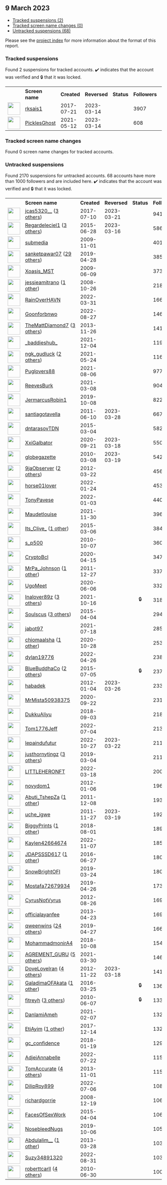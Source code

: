 ##  9 March 2023

* [Tracked suspensions (2)](#tracked-suspensions)
* [Tracked screen name changes (0)](#tracked-screen-name-changes)
* [Untracked suspensions (68)](#untracked-suspensions)

Please see the [project index](https://github.com/travisbrown/twitter-watch) for more information about the format of this report.

### Tracked suspensions

Found 2 suspensions for tracked accounts.
  ✔️ indicates that the account was verified and 🔒 that it was locked.

<table>
    <tr>
        <th></th>
        <th align="left">Screen name</th>
        <th align="left">Created</th>
        <th align="left">Reversed</th>
        <th align="left">Status</th>
        <th align="left">Followers</th>
        <th align="left">Ranking</th></tr>
    </tr>
        <tr>
            <td><a href="https://twitter.com/intent/user?user_id=888216598942818305">
                <img src="https://pbs.twimg.com/profile_images/1364657145736749057/wXkrHSpM_normal.jpg" width="40px" height="40px" align="center"/></a>
            </td>
            <td>
                <a href="https://twitter.com/rksais1">rksais1</a></td>
            <td>2017-07-21</td>
            <td>2023-03-14</td>
            <td align="center"></td>
            <td>3907</td>
            <td>71803</td>
        </tr>
        <tr>
            <td><a href="https://twitter.com/intent/user?user_id=1392285638506995713">
                <img src="https://pbs.twimg.com/profile_images/1566321320866025472/tCKypC8S_normal.jpg" width="40px" height="40px" align="center"/></a>
            </td>
            <td>
                <a href="https://twitter.com/PicklesGhost">PicklesGhost</a></td>
            <td>2021-05-12</td>
            <td>2023-03-14</td>
            <td align="center"></td>
            <td>608</td>
            <td>77815</td>
        </tr></table>

### Tracked screen name changes

Found 0 screen name changes for tracked accounts.

### Untracked suspensions

Found 2170 suspensions for untracked accounts.
68 accounts have more than 1000 followers and are included here.
  ✔️ indicates that the account was verified and 🔒 that it was locked.

<table>
    <tr>
        <th></th>
        <th align="left">Screen name</th>
        <th align="left">Created</th>
        <th align="left">Reversed</th>
        <th align="left">Status</th>
        <th align="left">Followers</th>
    </tr>
        <tr>
            <td><a href="https://twitter.com/intent/user?user_id=884519283610583041">
                <img src="https://pbs.twimg.com/profile_images/1062949268502261766/x8IvTNvL_normal.jpg" width="40px" height="40px" align="center"/></a>
            </td>
            <td>
                <a href="https://twitter.com/jcas5320__">jcas5320__</a>&nbsp;(<a href="https://api.memory.lol/v1/tw/id/884519283610583041">3 others</a>)&nbsp;</td>
            <td>2017-07-10</td>
            <td>2023-03-21</td>
            <td align="center"></td>
            <td>94175</td>
        </tr>
        <tr>
            <td><a href="https://twitter.com/intent/user?user_id=3258709579">
                <img src="https://pbs.twimg.com/profile_images/1356075082427207681/0W0fZrP5_normal.jpg" width="40px" height="40px" align="center"/></a>
            </td>
            <td>
                <a href="https://twitter.com/Regardeleciel1">Regardeleciel1</a>&nbsp;(<a href="https://api.memory.lol/v1/tw/id/3258709579">3 others</a>)&nbsp;</td>
            <td>2015-06-28</td>
            <td>2023-03-16</td>
            <td align="center"></td>
            <td>58605</td>
        </tr>
        <tr>
            <td><a href="https://twitter.com/intent/user?user_id=86653536">
                <img src="https://pbs.twimg.com/profile_images/847140432018485248/LW4t3rPD_normal.jpg" width="40px" height="40px" align="center"/></a>
            </td>
            <td>
                <a href="https://twitter.com/submedia">submedia</a></td>
            <td>2009-11-01</td>
            <td></td>
            <td align="center"></td>
            <td>40141</td>
        </tr>
        <tr>
            <td><a href="https://twitter.com/intent/user?user_id=1122542180394917888">
                <img src="https://pbs.twimg.com/profile_images/1559223588753788928/oDeHVl5r_normal.jpg" width="40px" height="40px" align="center"/></a>
            </td>
            <td>
                <a href="https://twitter.com/sanketpawar07">sanketpawar07</a>&nbsp;(<a href="https://api.memory.lol/v1/tw/id/1122542180394917888">29 others</a>)&nbsp;</td>
            <td>2019-04-28</td>
            <td></td>
            <td align="center"></td>
            <td>38535</td>
        </tr>
        <tr>
            <td><a href="https://twitter.com/intent/user?user_id=45852325">
                <img src="https://pbs.twimg.com/profile_images/1493229225234792448/kdNQWW2L_normal.jpg" width="40px" height="40px" align="center"/></a>
            </td>
            <td>
                <a href="https://twitter.com/Xoasis_MST">Xoasis_MST</a></td>
            <td>2009-06-09</td>
            <td></td>
            <td align="center"></td>
            <td>37339</td>
        </tr>
        <tr>
            <td><a href="https://twitter.com/intent/user?user_id=16986635">
                <img src="https://pbs.twimg.com/profile_images/1151479037736431618/F4E2To6-_normal.jpg" width="40px" height="40px" align="center"/></a>
            </td>
            <td>
                <a href="https://twitter.com/jessieamitrano">jessieamitrano</a>&nbsp;(<a href="https://api.memory.lol/v1/tw/id/16986635">1 other</a>)&nbsp;</td>
            <td>2008-10-26</td>
            <td></td>
            <td align="center"></td>
            <td>21806</td>
        </tr>
        <tr>
            <td><a href="https://twitter.com/intent/user?user_id=1509465299359260675">
                <img src="https://pbs.twimg.com/profile_images/1509472481203081217/_ZT2zJ-M_normal.jpg" width="40px" height="40px" align="center"/></a>
            </td>
            <td>
                <a href="https://twitter.com/RainOverHAVN">RainOverHAVN</a></td>
            <td>2022-03-31</td>
            <td></td>
            <td align="center"></td>
            <td>16681</td>
        </tr>
        <tr>
            <td><a href="https://twitter.com/intent/user?user_id=1563521303348641792">
                <img src="https://pbs.twimg.com/profile_images/1564407742294593536/jql0_A1m_normal.jpg" width="40px" height="40px" align="center"/></a>
            </td>
            <td>
                <a href="https://twitter.com/Goonforbnwo">Goonforbnwo</a></td>
            <td>2022-08-27</td>
            <td></td>
            <td align="center"></td>
            <td>14697</td>
        </tr>
        <tr>
            <td><a href="https://twitter.com/intent/user?user_id=2215823436">
                <img src="https://pbs.twimg.com/profile_images/1595039731276042240/TA7H_Iip_normal.jpg" width="40px" height="40px" align="center"/></a>
            </td>
            <td>
                <a href="https://twitter.com/TheMattDiamond7">TheMattDiamond7</a>&nbsp;(<a href="https://api.memory.lol/v1/tw/id/2215823436">3 others</a>)&nbsp;</td>
            <td>2013-11-26</td>
            <td></td>
            <td align="center"></td>
            <td>14103</td>
        </tr>
        <tr>
            <td><a href="https://twitter.com/intent/user?user_id=1466943749120950275">
                <img src="https://pbs.twimg.com/profile_images/1535757035664338944/TwWH-joC_normal.jpg" width="40px" height="40px" align="center"/></a>
            </td>
            <td>
                <a href="https://twitter.com/_baddieshub_">_baddieshub_</a></td>
            <td>2021-12-04</td>
            <td></td>
            <td align="center"></td>
            <td>11952</td>
        </tr>
        <tr>
            <td><a href="https://twitter.com/intent/user?user_id=1396796247051177991">
                <img src="https://pbs.twimg.com/profile_images/1495439667856031747/1Jw0690S_normal.jpg" width="40px" height="40px" align="center"/></a>
            </td>
            <td>
                <a href="https://twitter.com/ngk_gudluck">ngk_gudluck</a>&nbsp;(<a href="https://api.memory.lol/v1/tw/id/1396796247051177991">2 others</a>)&nbsp;</td>
            <td>2021-05-24</td>
            <td></td>
            <td align="center"></td>
            <td>11626</td>
        </tr>
        <tr>
            <td><a href="https://twitter.com/intent/user?user_id=1423594897492234242">
                <img src="https://pbs.twimg.com/profile_images/1423595275415818240/ARJ49zwq_normal.jpg" width="40px" height="40px" align="center"/></a>
            </td>
            <td>
                <a href="https://twitter.com/Puglovers88">Puglovers88</a></td>
            <td>2021-08-06</td>
            <td></td>
            <td align="center"></td>
            <td>9773</td>
        </tr>
        <tr>
            <td><a href="https://twitter.com/intent/user?user_id=1369019781018451982">
                <img src="https://pbs.twimg.com/profile_images/1431900359593713664/Pe5c5FV6_normal.jpg" width="40px" height="40px" align="center"/></a>
            </td>
            <td>
                <a href="https://twitter.com/ReevesBurk">ReevesBurk</a></td>
            <td>2021-03-08</td>
            <td></td>
            <td align="center"></td>
            <td>9044</td>
        </tr>
        <tr>
            <td><a href="https://twitter.com/intent/user?user_id=1181705717868302336">
                <img src="https://pbs.twimg.com/profile_images/1181732828763041792/X9h_Gr3J_normal.jpg" width="40px" height="40px" align="center"/></a>
            </td>
            <td>
                <a href="https://twitter.com/JermarcusRobin1">JermarcusRobin1</a></td>
            <td>2019-10-08</td>
            <td></td>
            <td align="center"></td>
            <td>8226</td>
        </tr>
        <tr>
            <td><a href="https://twitter.com/intent/user?user_id=314574248">
                <img src="https://pbs.twimg.com/profile_images/1118659066014912512/C5fRcFza_normal.png" width="40px" height="40px" align="center"/></a>
            </td>
            <td>
                <a href="https://twitter.com/santiagotavella">santiagotavella</a></td>
            <td>2011-06-10</td>
            <td>2023-03-28</td>
            <td align="center"></td>
            <td>6677</td>
        </tr>
        <tr>
            <td><a href="https://twitter.com/intent/user?user_id=3069558635">
                <img src="https://pbs.twimg.com/profile_images/1359108933990891523/iaG-d4A0_normal.jpg" width="40px" height="40px" align="center"/></a>
            </td>
            <td>
                <a href="https://twitter.com/dntarasovTDN">dntarasovTDN</a></td>
            <td>2015-03-04</td>
            <td></td>
            <td align="center"></td>
            <td>5825</td>
        </tr>
        <tr>
            <td><a href="https://twitter.com/intent/user?user_id=1308029412844146688">
                <img src="https://pbs.twimg.com/profile_images/1590736994057043969/YrcS-_XE_normal.png" width="40px" height="40px" align="center"/></a>
            </td>
            <td>
                <a href="https://twitter.com/XxiGalbator">XxiGalbator</a></td>
            <td>2020-09-21</td>
            <td>2023-03-18</td>
            <td align="center"></td>
            <td>5508</td>
        </tr>
        <tr>
            <td><a href="https://twitter.com/intent/user?user_id=121231327">
                <img src="https://pbs.twimg.com/profile_images/741462125/n289040351411_6145_normal.jpg" width="40px" height="40px" align="center"/></a>
            </td>
            <td>
                <a href="https://twitter.com/globegazette">globegazette</a></td>
            <td>2010-03-08</td>
            <td>2023-03-19</td>
            <td align="center"></td>
            <td>5420</td>
        </tr>
        <tr>
            <td><a href="https://twitter.com/intent/user?user_id=533381243">
                <img src="https://pbs.twimg.com/profile_images/1568916883553878019/V0oSO8Vc_normal.jpg" width="40px" height="40px" align="center"/></a>
            </td>
            <td>
                <a href="https://twitter.com/9jaObserver">9jaObserver</a>&nbsp;(<a href="https://api.memory.lol/v1/tw/id/533381243">2 others</a>)&nbsp;</td>
            <td>2012-03-22</td>
            <td></td>
            <td align="center"></td>
            <td>4560</td>
        </tr>
        <tr>
            <td><a href="https://twitter.com/intent/user?user_id=1485452250877411329">
                <img src="https://pbs.twimg.com/profile_images/1485453008708472839/cs32SLoB_normal.jpg" width="40px" height="40px" align="center"/></a>
            </td>
            <td>
                <a href="https://twitter.com/horse01lover">horse01lover</a></td>
            <td>2022-01-24</td>
            <td></td>
            <td align="center"></td>
            <td>4531</td>
        </tr>
        <tr>
            <td><a href="https://twitter.com/intent/user?user_id=1478044212482527233">
                <img src="https://pbs.twimg.com/profile_images/1577112819564265473/gYGuHhzg_normal.jpg" width="40px" height="40px" align="center"/></a>
            </td>
            <td>
                <a href="https://twitter.com/TonyPavese">TonyPavese</a></td>
            <td>2022-01-03</td>
            <td></td>
            <td align="center"></td>
            <td>4400</td>
        </tr>
        <tr>
            <td><a href="https://twitter.com/intent/user?user_id=1465775737886195726">
                <img src="https://pbs.twimg.com/profile_images/1494017715404689414/5BR7Y7Ya_normal.jpg" width="40px" height="40px" align="center"/></a>
            </td>
            <td>
                <a href="https://twitter.com/Maudetlouise">Maudetlouise</a></td>
            <td>2021-11-30</td>
            <td></td>
            <td align="center"></td>
            <td>3965</td>
        </tr>
        <tr>
            <td><a href="https://twitter.com/intent/user?user_id=3074372061">
                <img src="https://pbs.twimg.com/profile_images/1586284607208820736/IJJDNgL2_normal.jpg" width="40px" height="40px" align="center"/></a>
            </td>
            <td>
                <a href="https://twitter.com/Its_Clive_">Its_Clive_</a>&nbsp;(<a href="https://api.memory.lol/v1/tw/id/3074372061">1 other</a>)&nbsp;</td>
            <td>2015-03-06</td>
            <td></td>
            <td align="center"></td>
            <td>3844</td>
        </tr>
        <tr>
            <td><a href="https://twitter.com/intent/user?user_id=199706822">
                <img src="https://pbs.twimg.com/profile_images/378800000862414552/f10jUJVg_normal.png" width="40px" height="40px" align="center"/></a>
            </td>
            <td>
                <a href="https://twitter.com/s_p500">s_p500</a></td>
            <td>2010-10-07</td>
            <td></td>
            <td align="center"></td>
            <td>3607</td>
        </tr>
        <tr>
            <td><a href="https://twitter.com/intent/user?user_id=1250317271869734912">
                <img src="https://pbs.twimg.com/profile_images/1381575871883010055/UP-UkhMg_normal.jpg" width="40px" height="40px" align="center"/></a>
            </td>
            <td>
                <a href="https://twitter.com/CryptoBcl">CryptoBcl</a></td>
            <td>2020-04-15</td>
            <td></td>
            <td align="center"></td>
            <td>3475</td>
        </tr>
        <tr>
            <td><a href="https://twitter.com/intent/user?user_id=447757907">
                <img src="https://pbs.twimg.com/profile_images/1300293700145360898/cSMiH71n_normal.jpg" width="40px" height="40px" align="center"/></a>
            </td>
            <td>
                <a href="https://twitter.com/MrPa_Johnson">MrPa_Johnson</a>&nbsp;(<a href="https://api.memory.lol/v1/tw/id/447757907">1 other</a>)&nbsp;</td>
            <td>2011-12-27</td>
            <td></td>
            <td align="center"></td>
            <td>3377</td>
        </tr>
        <tr>
            <td><a href="https://twitter.com/intent/user?user_id=1269377045810872321">
                <img src="https://pbs.twimg.com/profile_images/1495679798428856322/BufQu_ze_normal.jpg" width="40px" height="40px" align="center"/></a>
            </td>
            <td>
                <a href="https://twitter.com/UgoMeet">UgoMeet</a></td>
            <td>2020-06-06</td>
            <td></td>
            <td align="center"></td>
            <td>3321</td>
        </tr>
        <tr>
            <td><a href="https://twitter.com/intent/user?user_id=1449476612622270470">
                <img src="https://pbs.twimg.com/profile_images/1598738215598526469/yYNIyion_normal.jpg" width="40px" height="40px" align="center"/></a>
            </td>
            <td>
                <a href="https://twitter.com/Inalover89z">Inalover89z</a>&nbsp;(<a href="https://api.memory.lol/v1/tw/id/1449476612622270470">3 others</a>)&nbsp;</td>
            <td>2021-10-16</td>
            <td></td>
            <td align="center">🔒</td>
            <td>3186</td>
        </tr>
        <tr>
            <td><a href="https://twitter.com/intent/user?user_id=3138177332">
                <img src="https://pbs.twimg.com/profile_images/1595908067421343744/khFBLTLt_normal.jpg" width="40px" height="40px" align="center"/></a>
            </td>
            <td>
                <a href="https://twitter.com/Soulscus">Soulscus</a>&nbsp;(<a href="https://api.memory.lol/v1/tw/id/3138177332">3 others</a>)&nbsp;</td>
            <td>2015-04-04</td>
            <td></td>
            <td align="center"></td>
            <td>2945</td>
        </tr>
        <tr>
            <td><a href="https://twitter.com/intent/user?user_id=1416813316736004104">
                <img src="https://pbs.twimg.com/profile_images/1595525736969953288/TXZykJU4_normal.jpg" width="40px" height="40px" align="center"/></a>
            </td>
            <td>
                <a href="https://twitter.com/jabot97">jabot97</a></td>
            <td>2021-07-18</td>
            <td></td>
            <td align="center"></td>
            <td>2857</td>
        </tr>
        <tr>
            <td><a href="https://twitter.com/intent/user?user_id=1321466548805095425">
                <img src="https://pbs.twimg.com/profile_images/1575415301574893568/oycr4lTd_normal.jpg" width="40px" height="40px" align="center"/></a>
            </td>
            <td>
                <a href="https://twitter.com/chiomaalsha">chiomaalsha</a>&nbsp;(<a href="https://api.memory.lol/v1/tw/id/1321466548805095425">1 other</a>)&nbsp;</td>
            <td>2020-10-28</td>
            <td></td>
            <td align="center"></td>
            <td>2536</td>
        </tr>
        <tr>
            <td><a href="https://twitter.com/intent/user?user_id=1518963036798828546">
                <img src="https://pbs.twimg.com/profile_images/1519034085414518786/D9ztwU9S_normal.jpg" width="40px" height="40px" align="center"/></a>
            </td>
            <td>
                <a href="https://twitter.com/dylan19776">dylan19776</a></td>
            <td>2022-04-26</td>
            <td></td>
            <td align="center"></td>
            <td>2385</td>
        </tr>
        <tr>
            <td><a href="https://twitter.com/intent/user?user_id=3360277557">
                <img src="https://pbs.twimg.com/profile_images/1594784942881443872/8_4Nzf69_normal.jpg" width="40px" height="40px" align="center"/></a>
            </td>
            <td>
                <a href="https://twitter.com/BlueBuddhaCo">BlueBuddhaCo</a>&nbsp;(<a href="https://api.memory.lol/v1/tw/id/3360277557">2 others</a>)&nbsp;</td>
            <td>2015-07-05</td>
            <td></td>
            <td align="center">🔒</td>
            <td>2374</td>
        </tr>
        <tr>
            <td><a href="https://twitter.com/intent/user?user_id=454735776">
                <img src="https://pbs.twimg.com/profile_images/1359509205745598465/8d0zUZ5s_normal.jpg" width="40px" height="40px" align="center"/></a>
            </td>
            <td>
                <a href="https://twitter.com/habadek">habadek</a></td>
            <td>2012-01-04</td>
            <td>2023-03-26</td>
            <td align="center"></td>
            <td>2336</td>
        </tr>
        <tr>
            <td><a href="https://twitter.com/intent/user?user_id=1308478016071389184">
                <img src="https://pbs.twimg.com/profile_images/1566147539233120256/pJf5Mtr9_normal.jpg" width="40px" height="40px" align="center"/></a>
            </td>
            <td>
                <a href="https://twitter.com/MrMista50938375">MrMista50938375</a></td>
            <td>2020-09-22</td>
            <td></td>
            <td align="center"></td>
            <td>2315</td>
        </tr>
        <tr>
            <td><a href="https://twitter.com/intent/user?user_id=1036672536589860864">
                <img src="https://pbs.twimg.com/profile_images/1038864998544629766/ubyHjgP-_normal.jpg" width="40px" height="40px" align="center"/></a>
            </td>
            <td>
                <a href="https://twitter.com/DukkuAliyu">DukkuAliyu</a></td>
            <td>2018-09-03</td>
            <td></td>
            <td align="center"></td>
            <td>2188</td>
        </tr>
        <tr>
            <td><a href="https://twitter.com/intent/user?user_id=1543956683164160002">
                <img src="https://pbs.twimg.com/profile_images/1556819329588527104/nHwYnIyd_normal.jpg" width="40px" height="40px" align="center"/></a>
            </td>
            <td>
                <a href="https://twitter.com/Tom1776Jeff">Tom1776Jeff</a></td>
            <td>2022-07-04</td>
            <td></td>
            <td align="center"></td>
            <td>2135</td>
        </tr>
        <tr>
            <td><a href="https://twitter.com/intent/user?user_id=1585628165518823424">
                <img src="https://pbs.twimg.com/profile_images/1585633245865332737/xMewkqNq_normal.jpg" width="40px" height="40px" align="center"/></a>
            </td>
            <td>
                <a href="https://twitter.com/lepaindufutur">lepaindufutur</a></td>
            <td>2022-10-27</td>
            <td>2023-03-22</td>
            <td align="center"></td>
            <td>2113</td>
        </tr>
        <tr>
            <td><a href="https://twitter.com/intent/user?user_id=1102503089175711744">
                <img src="https://pbs.twimg.com/profile_images/1369965159314190339/MfGuDcLD_normal.jpg" width="40px" height="40px" align="center"/></a>
            </td>
            <td>
                <a href="https://twitter.com/justhornytingz">justhornytingz</a>&nbsp;(<a href="https://api.memory.lol/v1/tw/id/1102503089175711744">3 others</a>)&nbsp;</td>
            <td>2019-03-04</td>
            <td></td>
            <td align="center"></td>
            <td>2112</td>
        </tr>
        <tr>
            <td><a href="https://twitter.com/intent/user?user_id=1504654899140775936">
                <img src="https://pbs.twimg.com/profile_images/1581576545390436352/upMIkEtU_normal.jpg" width="40px" height="40px" align="center"/></a>
            </td>
            <td>
                <a href="https://twitter.com/LITTLEHERONFT">LITTLEHERONFT</a></td>
            <td>2022-03-18</td>
            <td></td>
            <td align="center"></td>
            <td>2000</td>
        </tr>
        <tr>
            <td><a href="https://twitter.com/intent/user?user_id=456481160">
                <img src="https://pbs.twimg.com/profile_images/3632305920/7a8775ca7fe331eca3bcc0191e58bf0a_normal.jpeg" width="40px" height="40px" align="center"/></a>
            </td>
            <td>
                <a href="https://twitter.com/novydom1">novydom1</a></td>
            <td>2012-01-06</td>
            <td></td>
            <td align="center"></td>
            <td>1963</td>
        </tr>
        <tr>
            <td><a href="https://twitter.com/intent/user?user_id=431719359">
                <img src="https://pbs.twimg.com/profile_images/1531716097250033664/fGWZlu4P_normal.jpg" width="40px" height="40px" align="center"/></a>
            </td>
            <td>
                <a href="https://twitter.com/Abuti_TshepZa">Abuti_TshepZa</a>&nbsp;(<a href="https://api.memory.lol/v1/tw/id/431719359">1 other</a>)&nbsp;</td>
            <td>2011-12-08</td>
            <td></td>
            <td align="center"></td>
            <td>1936</td>
        </tr>
        <tr>
            <td><a href="https://twitter.com/intent/user?user_id=422940343">
                <img src="https://pbs.twimg.com/profile_images/1578800661109608451/42fACx45_normal.jpg" width="40px" height="40px" align="center"/></a>
            </td>
            <td>
                <a href="https://twitter.com/uche_igwe">uche_igwe</a></td>
            <td>2011-11-27</td>
            <td>2023-03-19</td>
            <td align="center"></td>
            <td>1927</td>
        </tr>
        <tr>
            <td><a href="https://twitter.com/intent/user?user_id=1024733989276475392">
                <img src="https://pbs.twimg.com/profile_images/1571746855179911169/O09vjLWN_normal.jpg" width="40px" height="40px" align="center"/></a>
            </td>
            <td>
                <a href="https://twitter.com/BiggyPrints">BiggyPrints</a>&nbsp;(<a href="https://api.memory.lol/v1/tw/id/1024733989276475392">1 other</a>)&nbsp;</td>
            <td>2018-08-01</td>
            <td></td>
            <td align="center"></td>
            <td>1895</td>
        </tr>
        <tr>
            <td><a href="https://twitter.com/intent/user?user_id=1589740935377833984">
                <img src="https://pbs.twimg.com/profile_images/1589742238745206784/Z4s3ntLn_normal.jpg" width="40px" height="40px" align="center"/></a>
            </td>
            <td>
                <a href="https://twitter.com/Kaylen42664674">Kaylen42664674</a></td>
            <td>2022-11-07</td>
            <td></td>
            <td align="center"></td>
            <td>1852</td>
        </tr>
        <tr>
            <td><a href="https://twitter.com/intent/user?user_id=747320646397370370">
                <img src="https://pbs.twimg.com/profile_images/1585789947344060417/xhhXtXwQ_normal.jpg" width="40px" height="40px" align="center"/></a>
            </td>
            <td>
                <a href="https://twitter.com/JDAPSSSD617">JDAPSSSD617</a>&nbsp;(<a href="https://api.memory.lol/v1/tw/id/747320646397370370">1 other</a>)&nbsp;</td>
            <td>2016-06-27</td>
            <td></td>
            <td align="center"></td>
            <td>1805</td>
        </tr>
        <tr>
            <td><a href="https://twitter.com/intent/user?user_id=1109819039512252417">
                <img src="https://pbs.twimg.com/profile_images/1582788505637457922/noCgPS1x_normal.jpg" width="40px" height="40px" align="center"/></a>
            </td>
            <td>
                <a href="https://twitter.com/SnowBrightOFI">SnowBrightOFI</a></td>
            <td>2019-03-24</td>
            <td></td>
            <td align="center"></td>
            <td>1800</td>
        </tr>
        <tr>
            <td><a href="https://twitter.com/intent/user?user_id=1121735748670111744">
                <img src="https://pbs.twimg.com/profile_images/1568570382315143171/7Ts6Utnq_normal.jpg" width="40px" height="40px" align="center"/></a>
            </td>
            <td>
                <a href="https://twitter.com/Mostafa72679934">Mostafa72679934</a></td>
            <td>2019-04-26</td>
            <td></td>
            <td align="center"></td>
            <td>1735</td>
        </tr>
        <tr>
            <td><a href="https://twitter.com/intent/user?user_id=783140664">
                <img src="https://pbs.twimg.com/profile_images/1557961393340665856/Hjr-iKTD_normal.jpg" width="40px" height="40px" align="center"/></a>
            </td>
            <td>
                <a href="https://twitter.com/CyrusNotVyrus">CyrusNotVyrus</a></td>
            <td>2012-08-26</td>
            <td></td>
            <td align="center"></td>
            <td>1695</td>
        </tr>
        <tr>
            <td><a href="https://twitter.com/intent/user?user_id=1374843104">
                <img src="https://pbs.twimg.com/profile_images/1320633365352140800/tThEIzrW_normal.jpg" width="40px" height="40px" align="center"/></a>
            </td>
            <td>
                <a href="https://twitter.com/officialayanfee">officialayanfee</a></td>
            <td>2013-04-23</td>
            <td></td>
            <td align="center"></td>
            <td>1692</td>
        </tr>
        <tr>
            <td><a href="https://twitter.com/intent/user?user_id=1121928081252347904">
                <img src="https://pbs.twimg.com/profile_images/1598543738057289729/pg9faw_H_normal.jpg" width="40px" height="40px" align="center"/></a>
            </td>
            <td>
                <a href="https://twitter.com/qweenwins">qweenwins</a>&nbsp;(<a href="https://api.memory.lol/v1/tw/id/1121928081252347904">24 others</a>)&nbsp;</td>
            <td>2019-04-27</td>
            <td></td>
            <td align="center"></td>
            <td>1661</td>
        </tr>
        <tr>
            <td><a href="https://twitter.com/intent/user?user_id=1049142165400576001">
                <img src="https://pbs.twimg.com/profile_images/1540613811241365505/8fNckqa7_normal.jpg" width="40px" height="40px" align="center"/></a>
            </td>
            <td>
                <a href="https://twitter.com/MohammadmonirA4">MohammadmonirA4</a></td>
            <td>2018-10-08</td>
            <td></td>
            <td align="center"></td>
            <td>1546</td>
        </tr>
        <tr>
            <td><a href="https://twitter.com/intent/user?user_id=1376685653505753090">
                <img src="https://pbs.twimg.com/profile_images/1593758600505303042/P1EXGWlk_normal.jpg" width="40px" height="40px" align="center"/></a>
            </td>
            <td>
                <a href="https://twitter.com/AGREMENT_GURU">AGREMENT_GURU</a>&nbsp;(<a href="https://api.memory.lol/v1/tw/id/1376685653505753090">5 others</a>)&nbsp;</td>
            <td>2021-03-30</td>
            <td></td>
            <td align="center"></td>
            <td>1463</td>
        </tr>
        <tr>
            <td><a href="https://twitter.com/intent/user?user_id=965128201">
                <img src="https://pbs.twimg.com/profile_images/1582434765151535105/q0rS8RRc_normal.jpg" width="40px" height="40px" align="center"/></a>
            </td>
            <td>
                <a href="https://twitter.com/DoveLoveIran">DoveLoveIran</a>&nbsp;(<a href="https://api.memory.lol/v1/tw/id/965128201">4 others</a>)&nbsp;</td>
            <td>2012-11-22</td>
            <td>2023-03-18</td>
            <td align="center"></td>
            <td>1416</td>
        </tr>
        <tr>
            <td><a href="https://twitter.com/intent/user?user_id=713430098561613824">
                <img src="https://pbs.twimg.com/profile_images/1571592359997067266/xgLTUA6h_normal.jpg" width="40px" height="40px" align="center"/></a>
            </td>
            <td>
                <a href="https://twitter.com/GaladimaOFAkata">GaladimaOFAkata</a>&nbsp;(<a href="https://api.memory.lol/v1/tw/id/713430098561613824">1 other</a>)&nbsp;</td>
            <td>2016-03-25</td>
            <td></td>
            <td align="center">🔒</td>
            <td>1369</td>
        </tr>
        <tr>
            <td><a href="https://twitter.com/intent/user?user_id=153030206">
                <img src="https://pbs.twimg.com/profile_images/1562032053662924800/7JIRqWgB_normal.jpg" width="40px" height="40px" align="center"/></a>
            </td>
            <td>
                <a href="https://twitter.com/fitreyh">fitreyh</a>&nbsp;(<a href="https://api.memory.lol/v1/tw/id/153030206">3 others</a>)&nbsp;</td>
            <td>2010-06-07</td>
            <td></td>
            <td align="center">🔒</td>
            <td>1334</td>
        </tr>
        <tr>
            <td><a href="https://twitter.com/intent/user?user_id=1358512560899821570">
                <img src="https://pbs.twimg.com/profile_images/1492218051810545667/FnswAY8f_normal.jpg" width="40px" height="40px" align="center"/></a>
            </td>
            <td>
                <a href="https://twitter.com/DanlamiAmeh">DanlamiAmeh</a></td>
            <td>2021-02-07</td>
            <td></td>
            <td align="center"></td>
            <td>1325</td>
        </tr>
        <tr>
            <td><a href="https://twitter.com/intent/user?user_id=941374031017775104">
                <img src="https://pbs.twimg.com/profile_images/1554530033305264139/ZHCnXV4I_normal.jpg" width="40px" height="40px" align="center"/></a>
            </td>
            <td>
                <a href="https://twitter.com/EtiAyim">EtiAyim</a>&nbsp;(<a href="https://api.memory.lol/v1/tw/id/941374031017775104">1 other</a>)&nbsp;</td>
            <td>2017-12-14</td>
            <td></td>
            <td align="center"></td>
            <td>1322</td>
        </tr>
        <tr>
            <td><a href="https://twitter.com/intent/user?user_id=954229826545692672">
                <img src="https://pbs.twimg.com/profile_images/1572653743077744645/gdXurZWO_normal.jpg" width="40px" height="40px" align="center"/></a>
            </td>
            <td>
                <a href="https://twitter.com/gc_confidence">gc_confidence</a></td>
            <td>2018-01-19</td>
            <td></td>
            <td align="center"></td>
            <td>1293</td>
        </tr>
        <tr>
            <td><a href="https://twitter.com/intent/user?user_id=1550388535714258944">
                <img src="https://pbs.twimg.com/profile_images/1550963844008366086/vNXtLVdG_normal.jpg" width="40px" height="40px" align="center"/></a>
            </td>
            <td>
                <a href="https://twitter.com/AdjeiAnnabelle">AdjeiAnnabelle</a></td>
            <td>2022-07-22</td>
            <td></td>
            <td align="center"></td>
            <td>1152</td>
        </tr>
        <tr>
            <td><a href="https://twitter.com/intent/user?user_id=2168811944">
                <img src="https://pbs.twimg.com/profile_images/1592359142005641216/6x1S8Nqz_normal.png" width="40px" height="40px" align="center"/></a>
            </td>
            <td>
                <a href="https://twitter.com/TomAccurate">TomAccurate</a>&nbsp;(<a href="https://api.memory.lol/v1/tw/id/2168811944">4 others</a>)&nbsp;</td>
            <td>2013-11-01</td>
            <td></td>
            <td align="center"></td>
            <td>1150</td>
        </tr>
        <tr>
            <td><a href="https://twitter.com/intent/user?user_id=1544670774501711873">
                <img src="https://pbs.twimg.com/profile_images/1544675319730565120/MKm4GbwR_normal.jpg" width="40px" height="40px" align="center"/></a>
            </td>
            <td>
                <a href="https://twitter.com/DilipRoy899">DilipRoy899</a></td>
            <td>2022-07-06</td>
            <td></td>
            <td align="center"></td>
            <td>1087</td>
        </tr>
        <tr>
            <td><a href="https://twitter.com/intent/user?user_id=18248033">
                <img src="https://pbs.twimg.com/profile_images/392811819/self_icon_normal.png" width="40px" height="40px" align="center"/></a>
            </td>
            <td>
                <a href="https://twitter.com/richardgorrie">richardgorrie</a></td>
            <td>2008-12-19</td>
            <td></td>
            <td align="center"></td>
            <td>1067</td>
        </tr>
        <tr>
            <td><a href="https://twitter.com/intent/user?user_id=3138466963">
                <img src="https://pbs.twimg.com/profile_images/663543549254721540/sCt0jXCu_normal.jpg" width="40px" height="40px" align="center"/></a>
            </td>
            <td>
                <a href="https://twitter.com/FacesOfSexWork">FacesOfSexWork</a></td>
            <td>2015-04-04</td>
            <td></td>
            <td align="center"></td>
            <td>1065</td>
        </tr>
        <tr>
            <td><a href="https://twitter.com/intent/user?user_id=1180984118705680384">
                <img src="https://pbs.twimg.com/profile_images/1203156363423047680/PCyx0EEs_normal.jpg" width="40px" height="40px" align="center"/></a>
            </td>
            <td>
                <a href="https://twitter.com/NosebleedNugs">NosebleedNugs</a></td>
            <td>2019-10-06</td>
            <td></td>
            <td align="center"></td>
            <td>1051</td>
        </tr>
        <tr>
            <td><a href="https://twitter.com/intent/user?user_id=1310608219">
                <img src="https://pbs.twimg.com/profile_images/1561474801260183554/2GxZ47xe_normal.jpg" width="40px" height="40px" align="center"/></a>
            </td>
            <td>
                <a href="https://twitter.com/Abdulalim__">Abdulalim__</a>&nbsp;(<a href="https://api.memory.lol/v1/tw/id/1310608219">1 other</a>)&nbsp;</td>
            <td>2013-03-28</td>
            <td></td>
            <td align="center"></td>
            <td>1038</td>
        </tr>
        <tr>
            <td><a href="https://twitter.com/intent/user?user_id=1564877029664849921">
                <img src="https://pbs.twimg.com/profile_images/1564877261622362112/JcOqd5wx_normal.jpg" width="40px" height="40px" align="center"/></a>
            </td>
            <td>
                <a href="https://twitter.com/Suzy34891320">Suzy34891320</a></td>
            <td>2022-08-31</td>
            <td></td>
            <td align="center"></td>
            <td>1037</td>
        </tr>
        <tr>
            <td><a href="https://twitter.com/intent/user?user_id=161129060">
                <img src="https://pbs.twimg.com/profile_images/1598650207494881281/xaT-7Yv9_normal.jpg" width="40px" height="40px" align="center"/></a>
            </td>
            <td>
                <a href="https://twitter.com/roberttcarll">roberttcarll</a>&nbsp;(<a href="https://api.memory.lol/v1/tw/id/161129060">4 others</a>)&nbsp;</td>
            <td>2010-06-30</td>
            <td></td>
            <td align="center"></td>
            <td>1009</td>
        </tr></table>
